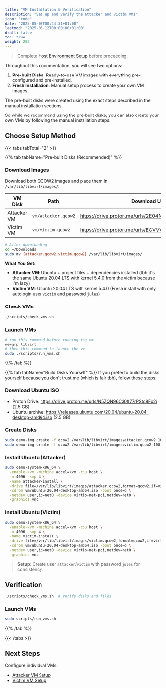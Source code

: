 ```yaml
---
title: "VM Installation & Verification"
description: "Set up and verify the attacker and victim VMs"
icon: "code"
date: "2025-05-07T00:44:31+01:00"
lastmod: "2025-05-12T00:00:00+01:00"
draft: false
toc: true
weight: 202
---
```


> Complete [Host Environment Setup](./environment.md) before proceeding.

Throughout this documentation, you will see two options:

1. **Pre-built Disks**: Ready-to-use VM images with everything pre-configured and pre-installed.
2. **Fresh Installation**: Manual setup process to create your own VM images.

The pre-built disks were created using the exact steps described in the manual installation sections.

So while we recommend using the pre-built disks, you can also create your own VMs by following the manual installation steps.

## Choose Setup Method

{{< tabs tabTotal="2" >}}

{{% tab tabName="Pre-built Disks (Recommended)" %}}

### Download Images
Download both QCOW2 images and place them in `/var/lib/libvirt/images/`:

| VM Disk          | Path               | Download URL                                           | Size      |
|------------------|--------------------|--------------------------------------------------------|-----------|
| Attacker VM      | `vm/attacker.qcow2`| https://drive.proton.me/urls/2E04NSP328#AcZRfzvBje6U   | 5.6 GB    |
| Victim VM        | `vm/victim.qcow2`  | https://drive.proton.me/urls/EGVVVF6YXW#THevlby2e62E   | 5.6 GB    |

```bash
# After downloading
cd ~/Downloads
sudo mv {attacker.qcow2,victim.qcow2} /var/lib/libvirt/images/
```

**What You Get:**
- **Attacker VM**: Ubuntu + project files + dependencies installed (tbh it's the same Ubuntu 20.04 LTS with kernel 5.4.0 from the victim because I'm lazy)
- **Victim VM**: Ubuntu 20.04 LTS with kernel 5.4.0 (Fresh install with only autologin user `victim` and password `jules`)

### Check VMs

```bash
./scripts/check_vms.sh
```


### Launch VMs
```bash
# run this command before running the vm
newgrp libvirt
# then this command to launch the vm
sudo ./scripts/run_vms.sh
```

{{% /tab %}}

{{% tab tabName="Build Disks Yourself" %}}
If you prefer to build the disks yourself because you don't trust me (which is fair tbh), follow these steps:

### Download Ubuntu ISO
- Proton Drive: https://drive.proton.me/urls/N5ZQN96C30#77rPStc8Fx2i   (2.5 GB)
- Ubuntu archive: https://releases.ubuntu.com/20.04/ubuntu-20.04-desktop-amd64.iso  (2.5 GB)

### Create Disks
```bash
sudo qemu-img create -f qcow2 /var/lib/libvirt/images/attacker.qcow2 10G
sudo qemu-img create -f qcow2 /var/lib/libvirt/images/victim.qcow2 10G
```

### Install Ubuntu (Attacker)
```bash
sudo qemu-system-x86_64 \
  -enable-kvm -machine accel=kvm -cpu host \
  -m 4096 -smp 4 \
  -name attacker-install \
  -drive file=/var/lib/libvirt/images/attacker.qcow2,format=qcow2,if=virtio,cache=writeback \
  -cdrom vm/ubuntu-20.04-desktop-amd64.iso -boot once=d \
  -netdev user,id=net0 -device virtio-net-pci,netdev=net0 \
  -graphics vnc
```

### Install Ubuntu (Victim)
```bash
sudo qemu-system-x86_64 \
  -enable-kvm -machine accel=kvm -cpu host \
  -m 4096 -smp 4 \
  -name victim-install \
  -drive file=/var/lib/libvirt/images/victim.qcow2,format=qcow2,if=virtio,cache=writeback \
  -cdrom vm/ubuntu-20.04-desktop-amd64.iso -boot once=d \
  -netdev user,id=net0 -device virtio-net-pci,netdev=net0 \
  -graphics vnc
```


> **Setup**: Create user `attacker`/`victim` with password `jules` for consistency.

## Verification

```bash
./scripts/check_vms.sh  # Verify disks and files
```

### Launch VMs
```bash
sudo scripts/run_vms.sh
```

{{% /tab %}}

{{< /tabs >}}



## Next Steps

Configure individual VMs:
- [Attacker VM Setup](./attacking-vm-setup.md)
- [Victim VM Setup](./victim-vm-setup.md)
